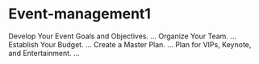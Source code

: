 # Event-management1
 Develop Your Event Goals and Objectives. ... Organize Your Team. ... Establish Your Budget. ... Create a Master Plan. ... Plan for VIPs, Keynote, and Entertainment. ...
